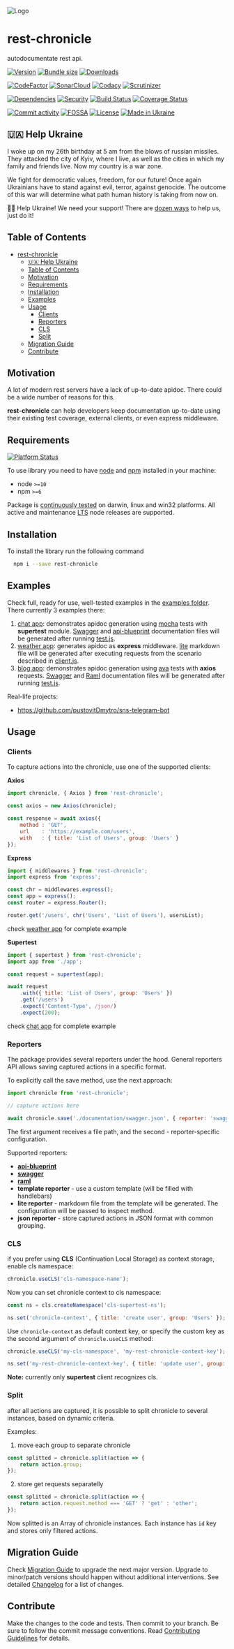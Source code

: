 ![Logo](.docs/logo_250.png "rest-chronicle")
# rest-chronicle
autodocumentate rest api.

[![Version][badge-vers]][npm]
[![Bundle size][npm-size-badge]][npm-size-url]
[![Downloads][npm-downloads-badge]][npm]

[![CodeFactor][codefactor-badge]][codefactor-url]
[![SonarCloud][sonarcloud-badge]][sonarcloud-url]
[![Codacy][codacy-badge]][codacy-url]
[![Scrutinizer][scrutinizer-badge]][scrutinizer-url]

[![Dependencies][badge-deps]][npm]
[![Security][snyk-badge]][snyk-url]
[![Build Status][tests-badge]][tests-url]
[![Coverage Status][badge-coverage]][url-coverage]

[![Commit activity][commit-activity-badge]][github]
[![FOSSA][fossa-badge]][fossa-url]
[![License][badge-lic]][github]
[![Made in Ukraine][ukr-badge]][ukr-link]

## 🇺🇦 Help Ukraine
I woke up on my 26th birthday at 5 am from the blows of russian missiles. They attacked the city of Kyiv, where I live, as well as the cities in which my family and friends live. Now my country is a war zone. 

We fight for democratic values, freedom, for our future! Once again Ukrainians have to stand against evil, terror, against genocide. The outcome of this war will determine what path human history is taking from now on.

💛💙  Help Ukraine! We need your support! There are [dozen ways][ukr-link] to help us, just do it!

## Table of Contents
- [rest-chronicle](#rest-chronicle)
  - [🇺🇦 Help Ukraine](#-help-ukraine)
  - [Table of Contents](#table-of-contents)
  - [Motivation](#motivation)
  - [Requirements](#requirements)
  - [Installation](#installation)
  - [Examples](#examples)
  - [Usage](#usage)
    - [Clients](#clients)
    - [Reporters](#reporters)
    - [CLS](#cls)
    - [Split](#split)
  - [Migration Guide](#migration-guide)
  - [Contribute](#contribute)

## Motivation
A lot of modern rest servers have a lack of up-to-date apidoc. There could be a wide number of reasons for this. 

**rest-chronicle** can help developers keep documentation up-to-date using their existing test coverage, external clients, or even express middleware.

## Requirements
[![Platform Status][node-ver-test-badge]][node-ver-test-url]

To use library you need to have [node](https://nodejs.org) and [npm](https://www.npmjs.com) installed in your machine:

* node `>=10`
* npm `>=6`

Package is [continuously tested][node-ver-test-url] on darwin, linux and win32 platforms. All active and maintenance [LTS](https://nodejs.org/en/about/releases/) node releases are supported.


## Installation

To install the library run the following command

```bash
  npm i --save rest-chronicle
```

## Examples

Check full, ready for use, well-tested examples in the [examples folder](./examples).  There currently 3 examples there:
1. [chat app](./examples/chat/app.js): demonstrates apidoc generation using [mocha](https://www.npmjs.com/package/mocha) tests with **supertest** module. [Swagger](examples/chat/documentation/swagger.json) and [api-blueprint](examples/chat/documentation/api-blueprint.md) documentation files will be generated after running [test.js](examples/chat/test.js).
2. [weather app](examples/weather/app.js): generates apidoc as **express** middleware. [lite](./examples/weather/documentation/api.md) markdown file will be generated after executing requests from the scenario described in [client.js](examples/weather/client.js).
3. [blog app](examples/blog/app.js): demonstrates apidoc generation using [ava](https://www.npmjs.com/package/ava) tests with **axios** requests. [Swagger](examples/blog/documentation/swagger.json) and [Raml](examples/blog/documentation/raml.yaml) documentation files will be generated after running [test.js](examples/blog/blog.test.js).

Real-life projects:
 - https://github.com/pustovitDmytro/sns-telegram-bot

## Usage

### Clients

To capture actions into the chronicle, use one of the supported clients:

**Axios**

```javascript
import chronicle, { Axios } from 'rest-chronicle';

const axios = new Axios(chronicle);

const response = await axios({
    method : 'GET',
    url    : 'https://example.com/users',
    with   : { title: 'List of Users', group: 'Users' }
});
```

**Express**

```javascript
import { middlewares } from 'rest-chronicle';
import express from 'express';

const chr = middlewares.express();
const app = express();
const router = express.Router();

router.get('/users', chr('Users', 'List of Users'), usersList);
```

check [weather app](./examples/weather/app.js) for complete example

**Supertest**

```javascript
import { supertest } from 'rest-chronicle';
import app from './app';

const request = supertest(app);

await request
    .with({ title: 'List of Users', group: 'Users' })
    .get('/users')
    .expect('Content-Type', /json/)
    .expect(200);
```

check [chat app](./examples/chat/test.js) for complete example

### Reporters

The package provides several reporters under the hood. General reporters API allows saving captured actions in a specific format.

To explicitly call the save method, use the next approach:
```javascript
import chronicle from 'rest-chronicle';

// capture actions here

await chronicle.save('./documentation/swagger.json', { reporter: 'swagger' });
```
The first argument receives a file path, and the second - reporter-specific configuration.

Supported reporters:
* **[api-blueprint](https://apiblueprint.org/)**
* **[swagger](https://swagger.io/)**
* **[raml](https://raml.org/)**
* **template reporter** - use a custom template (will be filled with handlebars)
* **lite reporter** - markdown file from the template will be generated. The configuration will be passed to inspect method.
* **json reporter** - store captured actions in JSON format with common grouping.

### CLS
if you prefer using **CLS** (Continuation Local Storage) as context storage, enable cls namespace:
```javascript
chronicle.useCLS('cls-namespace-name');
```
Now you can set chronicle context to cls namespace:
```javascript
const ns = cls.createNamespace('cls-supertest-ns');

ns.set('chronicle-context', { title: 'create user', group: 'Users' });
```

Use ```chronicle-context``` as default context key, or specify the custom key as the second argument of ```chronicle.useCLS``` method:

```javascript
chronicle.useCLS('my-cls-namespace', 'my-rest-chronicle-context-key');

ns.set('my-rest-chronicle-context-key', { title: 'update user', group: 'Users' });
```

**Note:** currently only **supertest** client recognizes cls.

### Split
after all actions are captured, it is possible to split chronicle to several instances, based on dynamic criteria.

Examples:
1. move each group to separate chronicle
```javascript
const splitted = chronicle.split(action => {
    return action.group;
});
```
2. store get requests separatelly
```javascript
const splitted = chronicle.split(action => {
    return action.request.method === 'GET' ? 'get' : 'other';
});
```

Now splitted is an Array of chronicle instances. Each instance has ```id``` key and stores only filtered actions.

## Migration Guide

Check [Migration Guide](./MIGRATION.md) to upgrade the next major version. Upgrade to minor/patch versions should happen without additional interventions. See detailed [Changelog](./CHANGELOG.md) for a list of changes.

## Contribute

Make the changes to the code and tests. Then commit to your branch. Be sure to follow the commit message conventions. Read [Contributing Guidelines](.github/CONTRIBUTING.md) for details.


[npm]: https://www.npmjs.com/package/rest-chronicle
[github]: https://github.com/pustovitDmytro/rest-chronicle
[coveralls]: https://coveralls.io/github/pustovitDmytro/rest-chronicle?branch=master
[badge-deps]: https://img.shields.io/librariesio/release/npm/rest-chronicle.svg
[badge-vuln]: https://img.shields.io/snyk/vulnerabilities/npm/rest-chronicle.svg?style=popout
[badge-vers]: https://img.shields.io/npm/v/rest-chronicle.svg
[badge-lic]: https://img.shields.io/github/license/pustovitDmytro/rest-chronicle.svg
[badge-coverage]: https://coveralls.io/repos/github/pustovitDmytro/rest-chronicle/badge.svg?branch=master
[url-coverage]: https://coveralls.io/github/pustovitDmytro/rest-chronicle?branch=master

[snyk-badge]: https://snyk-widget.herokuapp.com/badge/npm/rest-chronicle/badge.svg
[snyk-url]: https://snyk.io/advisor/npm-package/rest-chronicle

[tests-badge]: https://img.shields.io/circleci/build/github/pustovitDmytro/rest-chronicle
[tests-url]: https://app.circleci.com/pipelines/github/pustovitDmytro/rest-chronicle

[codefactor-badge]: https://www.codefactor.io/repository/github/pustovitdmytro/rest-chronicle/badge
[codefactor-url]: https://www.codefactor.io/repository/github/pustovitdmytro/rest-chronicle

[commit-activity-badge]: https://img.shields.io/github/commit-activity/m/pustovitDmytro/rest-chronicle

[scrutinizer-badge]: https://scrutinizer-ci.com/g/pustovitDmytro/rest-chronicle/badges/quality-score.png?b=master
[scrutinizer-url]: https://scrutinizer-ci.com/g/pustovitDmytro/rest-chronicle/?branch=master

[codacy-badge]: https://app.codacy.com/project/badge/Grade/7074b6f5c8e947438db5b1a09b45d5fc
[codacy-url]: https://www.codacy.com/gh/pustovitDmytro/rest-chronicle/dashboard?utm_source=github.com&amp;utm_medium=referral&amp;utm_content=pustovitDmytro/rest-chronicle&amp;utm_campaign=Badge_Grade

[sonarcloud-badge]: https://sonarcloud.io/api/project_badges/measure?project=pustovitDmytro_rest-chronicle&metric=alert_status
[sonarcloud-url]: https://sonarcloud.io/dashboard?id=pustovitDmytro_rest-chronicle

[npm-downloads-badge]: https://img.shields.io/npm/dw/rest-chronicle
[npm-size-badge]: https://img.shields.io/bundlephobia/min/rest-chronicle
[npm-size-url]: https://bundlephobia.com/result?p=rest-chronicle

[node-ver-test-badge]: https://github.com/pustovitDmytro/rest-chronicle/actions/workflows/npt.yml/badge.svg?branch=master
[node-ver-test-url]: https://github.com/pustovitDmytro/rest-chronicle/actions?query=workflow%3A%22Node.js+versions%22

[fossa-badge]: https://app.fossa.com/api/projects/custom%2B24828%2Frest-chronicle.svg?type=shield
[fossa-url]: https://app.fossa.com/projects/custom%2B24828%2Frest-chronicle?ref=badge_shield

[ukr-badge]: https://img.shields.io/badge/made_in-ukraine-ffd700.svg?labelColor=0057b7
[ukr-link]: https://war.ukraine.ua
